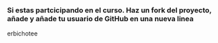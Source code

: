 ### Si estas partcicipando en el curso. Haz un fork del proyecto, añade y añade tu usuario de GitHub en una nueva linea

erbichotee